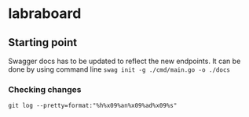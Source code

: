 # labraboard

## Starting point

Swagger docs has to be updated to reflect the new endpoints. 
It can be done by using command line `swag init -g ./cmd/main.go -o ./docs`


### Checking changes 
`git log --pretty=format:"%h%x09%an%x09%ad%x09%s"`

